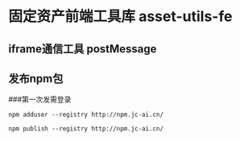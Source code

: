# 固定资产前端工具库 asset-utils-fe

## iframe通信工具 postMessage

## 发布npm包
###第一次发需登录
```
npm adduser --registry http://npm.jc-ai.cn/  
```
```
npm publish --registry http://npm.jc-ai.cn/
```

